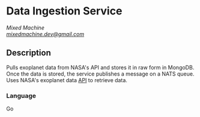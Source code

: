 # Data Ingestion Service
*Mixed Machine* <br />
*mixedmachine.dev@gmail.com*

## Description
Pulls exoplanet data from NASA's API and stores it in raw form in MongoDB. Once the data is stored, the service publishes a message on a NATS queue. Uses NASA's exoplanet data [API](https://exoplanetarchive.ipac.caltech.edu/) to retrieve data.

### Language
Go
